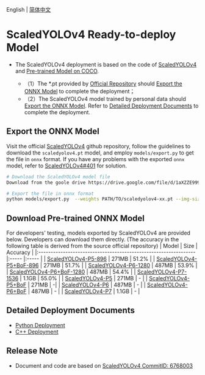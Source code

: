English | [简体中文](README.md)
# ScaledYOLOv4 Ready-to-deploy Model

- The ScaledYOLOv4 deployment is based on the code of [ScaledYOLOv4](https://github.com/WongKinYiu/ScaledYOLOv4) and [Pre-trained Model on COCO](https://github.com/WongKinYiu/ScaledYOLOv4).

  - （1）The *.pt provided by [Official Repository](https://github.com/WongKinYiu/ScaledYOLOv4) should [Export the ONNX Model](#导出ONNX模型) to complete the deployment；
  - （2）The ScaledYOLOv4 model trained by personal data should [Export the ONNX Model](#%E5%AF%BC%E5%87%BAONNX%E6%A8%A1%E5%9E%8B). Refer to [Detailed Deployment Documents](#详细部署文档) to complete the deployment.


## Export the ONNX Model


  Visit the official [ScaledYOLOv4](https://github.com/WongKinYiu/ScaledYOLOv4) github repository, follow the guidelines to download the `scaledyolov4.pt` model, and employ `models/export.py` to get the file in `onnx` format.  If you have any problems with the exported `onnx` model, refer to [ScaledYOLOv4#401](https://github.com/WongKinYiu/ScaledYOLOv4/issues/401) for solution.
  

  ```bash
  # Download the ScaledYOLOv4 model file
  Download from the goole drive https://drive.google.com/file/d/1aXZZE999sHMP1gev60XhNChtHPRMH3Fz/view?usp=sharing

  # Export the file in onnx format
  python models/export.py  --weights PATH/TO/scaledyolov4-xx.pt --img-size 640
  ```


## Download Pre-trained ONNX Model

For developers' testing, models exported by ScaledYOLOv4 are provided below. Developers can download them directly. (The accuracy in the following table is derived from the source official repository)
| Model                                                               | Size    | Accuracy    |
|:---------------------------------------------------------------- |:----- |:----- |
| [ScaledYOLOv4-P5-896](https://bj.bcebos.com/paddlehub/fastdeploy/scaled_yolov4-p5-896.onnx) | 271MB | 51.2% |
| [ScaledYOLOv4-P5+BoF-896](https://bj.bcebos.com/paddlehub/fastdeploy/scaled_yolov4-p5_-896.onnx) | 271MB | 51.7% |
| [ScaledYOLOv4-P6-1280](https://bj.bcebos.com/paddlehub/fastdeploy/scaled_yolov4-p6-1280.onnx) | 487MB | 53.9% |
| [ScaledYOLOv4-P6+BoF-1280](https://bj.bcebos.com/paddlehub/fastdeploy/scaled_yolov4-p6_-1280.onnx) | 487MB | 54.4% |
| [ScaledYOLOv4-P7-1536](https://bj.bcebos.com/paddlehub/fastdeploy/scaled_yolov4-p7-1536.onnx) | 1.1GB | 55.0% |
| [ScaledYOLOv4-P5](https://bj.bcebos.com/paddlehub/fastdeploy/scaled_yolov4-p5.onnx) | 271MB | - |
| [ScaledYOLOv4-P5+BoF](https://bj.bcebos.com/paddlehub/fastdeploy/scaled_yolov4-p5_.onnx) | 271MB | -|
| [ScaledYOLOv4-P6](https://bj.bcebos.com/paddlehub/fastdeploy/scaled_yolov4-p6.onnx) | 487MB | - |
| [ScaledYOLOv4-P6+BoF](https://bj.bcebos.com/paddlehub/fastdeploy/scaled_yolov4-p6_.onnx) | 487MB | - |
| [ScaledYOLOv4-P7](https://bj.bcebos.com/paddlehub/fastdeploy/scaled_yolov4-p7.onnx) | 1.1GB | - |



## Detailed Deployment Documents

- [Python Deployment](python)
- [C++ Deployment](cpp)


## Release Note

- Document and code are based on [ScaledYOLOv4 CommitID: 6768003](https://github.com/WongKinYiu/ScaledYOLOv4/commit/676800364a3446900b9e8407bc880ea2127b3415) 
